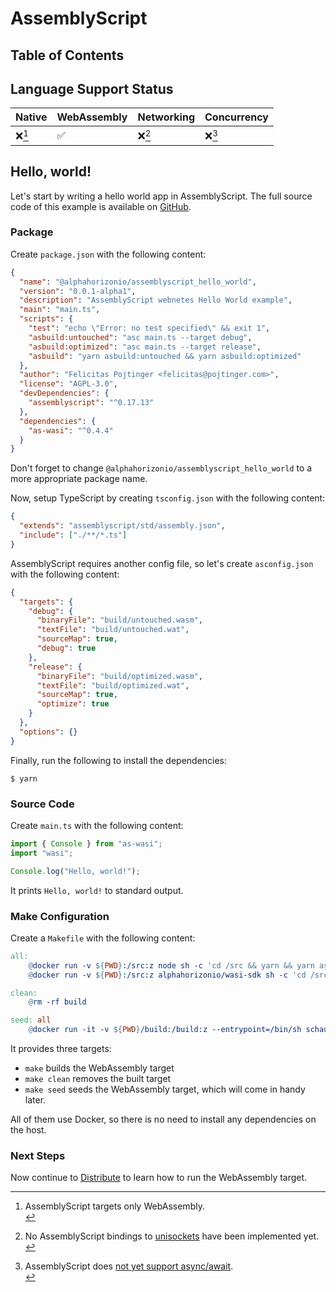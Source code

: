 # AssemblyScript

## Table of Contents

<!-- toc -->

## Language Support Status

| Native | WebAssembly | Networking | Concurrency |
| ------ | ----------- | ---------- | ----------- |
| ❌[^1] | ✅          | ❌[^2]     | ❌[^3]      |

## Hello, world!

Let's start by writing a hello world app in AssemblyScript. The full source code of this example is available on [GitHub](https://github.com/alphahorizonio/webnetes/tree/main/examples/assemblyscript_hello_world).

### Package

Create `package.json` with the following content:

```json
{
  "name": "@alphahorizonio/assemblyscript_hello_world",
  "version": "0.0.1-alpha1",
  "description": "AssemblyScript webnetes Hello World example",
  "main": "main.ts",
  "scripts": {
    "test": "echo \"Error: no test specified\" && exit 1",
    "asbuild:untouched": "asc main.ts --target debug",
    "asbuild:optimized": "asc main.ts --target release",
    "asbuild": "yarn asbuild:untouched && yarn asbuild:optimized"
  },
  "author": "Felicitas Pojtinger <felicitas@pojtinger.com>",
  "license": "AGPL-3.0",
  "devDependencies": {
    "assemblyscript": "^0.17.13"
  },
  "dependencies": {
    "as-wasi": "^0.4.4"
  }
}
```

Don't forget to change `@alphahorizonio/assemblyscript_hello_world` to a more appropriate package name.

Now, setup TypeScript by creating `tsconfig.json` with the following content:

```json
{
  "extends": "assemblyscript/std/assembly.json",
  "include": ["./**/*.ts"]
}
```

AssemblyScript requires another config file, so let's create `asconfig.json` with the following content:

```json
{
  "targets": {
    "debug": {
      "binaryFile": "build/untouched.wasm",
      "textFile": "build/untouched.wat",
      "sourceMap": true,
      "debug": true
    },
    "release": {
      "binaryFile": "build/optimized.wasm",
      "textFile": "build/optimized.wat",
      "sourceMap": true,
      "optimize": true
    }
  },
  "options": {}
}
```

Finally, run the following to install the dependencies:

```shell
$ yarn
```

### Source Code

Create `main.ts` with the following content:

```typescript
import { Console } from "as-wasi";
import "wasi";

Console.log("Hello, world!");
```

It prints `Hello, world!` to standard output.

### Make Configuration

Create a `Makefile` with the following content:

```Makefile
all:
	@docker run -v ${PWD}:/src:z node sh -c 'cd /src && yarn && yarn asbuild'
	@docker run -v ${PWD}:/src:z alphahorizonio/wasi-sdk sh -c 'cd /src && wasm-opt --asyncify -O build/optimized.wasm -o build/optimized.wasm'

clean:
	@rm -rf build

seed: all
	@docker run -it -v ${PWD}/build:/build:z --entrypoint=/bin/sh schaurian/webtorrent-hybrid -c "/usr/local/bin/webtorrent-hybrid seed /build/optimized.wasm"
```

It provides three targets:

- `make` builds the WebAssembly target
- `make clean` removes the built target
- `make seed` seeds the WebAssembly target, which will come in handy later.

All of them use Docker, so there is no need to install any dependencies on the host.

### Next Steps

Now continue to [Distribute](../distribute.md) to learn how to run the WebAssembly target.

[^1]: AssemblyScript targets only WebAssembly.<br>
[^2]: No AssemblyScript bindings to [unisockets](https://github.com/alphahorizonio/unisockets) have been implemented yet.<br>
[^3]: AssemblyScript does [not yet support async/await](https://github.com/AssemblyScript/assemblyscript/issues/376).<br>
